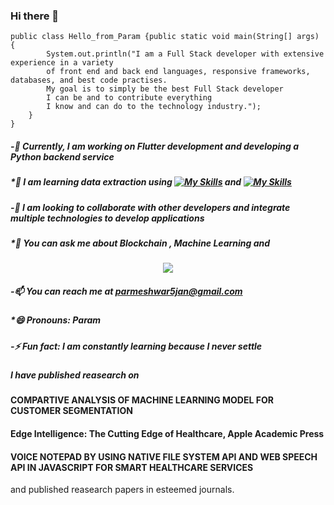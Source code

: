 ### Hi there 👋

```
public class Hello_from_Param {public static void main(String[] args) { 
        System.out.println("I am a Full Stack developer with extensive experience in a variety 
        of front end and back end languages, responsive frameworks, databases, and best code practises.
        My goal is to simply be the best Full Stack developer 
        I can be and to contribute everything 
        I know and can do to the technology industry.");
    }
}
```

##### -🔭 Currently, I am working on Flutter development and developing a Python backend service
##### *🌱 I am learning data extraction using [![My Skills](https://skillicons.dev/icons?i=py)](https://skillicons.dev) and [![My Skills](https://skillicons.dev/icons?i=nextjs)](https://skillicons.dev)
##### -👯 I am looking to collaborate with other developers and integrate multiple technologies to develop applications
##### *💬 You can ask me about _Blockchain_ , _Machine_ _Learning_ and 
<p align="center">
  <a href="https://skillicons.dev">
    <img src="https://skillicons.dev/icons?i=js,nodejs,react,cpp,c,java,py,ts,flask,express,mysql,mongodb,flutter,dart,firebase,php,html,css,bootstrap,vscode,docker,postman" />
  </a>
</p>

##### -📫 You can reach me at parmeshwar5jan@gmail.com
##### *😄 Pronouns: Param
##### -⚡ Fun fact: I am constantly learning because I never settle




##### I have published reasearch on 
#### COMPARTIVE ANALYSIS OF MACHINE LEARNING MODEL FOR CUSTOMER SEGMENTATION
#### Edge Intelligence: The Cutting Edge of Healthcare, Apple Academic Press
#### VOICE NOTEPAD BY USING NATIVE FILE SYSTEM API AND WEB SPEECH API IN JAVASCRIPT FOR SMART HEALTHCARE SERVICES
and published reasearch papers in esteemed journals.
